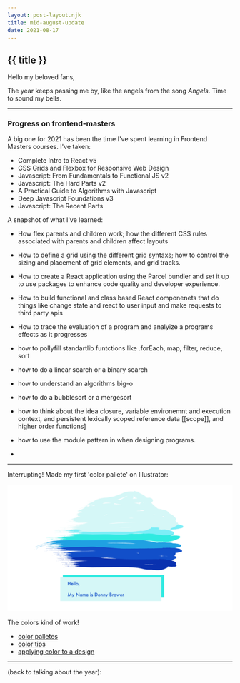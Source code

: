 ```yaml
---
layout: post-layout.njk
title: mid-august-update
date: 2021-08-17
---
```


## {{ title }}

Hello my beloved fans,

The year keeps passing me by, like the angels from the song _Angels_. Time to sound my bells. 

---

### Progress on frontend-masters

A big one for 2021 has been the time I've spent learning in Frontend Masters courses. I've taken:

- Complete Intro to React v5
- CSS Grids and Flexbox for Responsive Web Design
- Javascript: From Fundamentals to Functional JS v2
- Javascript: The Hard Parts v2
- A Practical Guide to Algorithms with Javascript
- Deep Javascript Foundations v3
- Javascript: The Recent Parts


A snapshot of what I've learned:

- How flex parents and children work; how the different CSS rules associated with parents and children affect layouts

- How to define a grid using the different grid syntaxs; how to control the sizing and placement of grid elements, and grid tracks.

- How to create a React application using the Parcel bundler and set it up to use packages to enhance code quality and developer experience.

- How to build functional and class based React componenets that do things like change state and react to user input and make requests to third party apis

- How to trace the evaluation of a program and analyize a programs effects as it progresses

- how to pollyfill standartlib funtctions like .forEach, map, filter, reduce, sort

- how to do a linear search or a binary search

- how to understand an algorithms big-o

- how to do a bubblesort or a mergesort

- how to think about the idea closure, variable environemnt and execution context, and persistent lexically scoped reference data [[scope]], and higher order functions]

- how to use the module pattern in when designing programs.

- 

---

Interrupting! Made my first 'color pallete' on Illustrator:

![](../images/1x/ai1.png)

The colors kind of work!

- [color palletes](https://www.youtube.com/watch?v=u5AnzLg1HxY)
- [color tips](https://www.youtube.com/watch?v=C1rQQ_YpgcI)
- [applying color to a design](https://www.youtube.com/watch?v=eXcKOqviLE0)

---

(back to talking about the year):

